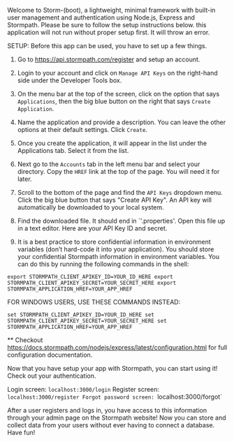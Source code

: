 Welcome to Storm-(boot), a lightweight, minimal framework with built-in user management and authentication using Node.js, Express and Stormpath. Please be sure to follow the setup instructions below. this application will not run without proper setup first. It will throw an error.

SETUP:
Before this app can be used, you have to set up a few things. 

1. Go to https://api.stormpath.com/register and setup an account.

2. Login to your account and click on `Manage API Keys` on the right-hand side under the Developer Tools box.

3. On the menu bar at the top of the screen, click on the option that says `Applications`, then the big blue button on the right that says `Create Application`.

4. Name the application and provide a description. You can leave the other options at their default settings. Click `Create`.

5. Once you create the application, it will appear in the list under the Applications tab. Select it from the list. 

6. Next go to the `Accounts` tab in the left menu bar and select your directory. Copy the `HREF` link at the top of the page. You will need it for later.

7. Scroll to the bottom of the page and find the `API Keys` dropdown menu. Click the big blue button that says "Create API Key". An API key will automatically be downloaded to your local system. 

8. Find the downloaded file. It should end in `'.properties'. Open this file up in a text editor. Here are your API Key ID and secret.

9. It is a best practice to store confidential information in environment variables (don’t hard-code it into your application). You should store your confidential Stormpath information in environment variables. You can do this by running the following commands in the shell:

 `export STORMPATH_CLIENT_APIKEY_ID=YOUR_ID_HERE
  export STORMPATH_CLIENT_APIKEY_SECRET=YOUR_SECRET_HERE
  export STORMPATH_APPLICATION_HREF=YOUR_APP_HREF`

FOR WINDOWS USERS, USE THESE COMMANDS INSTEAD: 

 `set STORMPATH_CLIENT_APIKEY_ID=YOUR_ID_HERE
  set STORMPATH_CLIENT_APIKEY_SECRET=YOUR_SECRET_HERE
  set STORMPATH_APPLICATION_HREF=YOUR_APP_HREF` 

  ** Checkout https://docs.stormpath.com/nodejs/express/latest/configuration.html for full configuration documentation.


Now that you have setup your app with Stormpath, you can start using it! Check out your authentication. 

Login screen: `localhost:3000/login`
Register screen: `localhost:3000/register
Forgot password screen: `localhost:3000/forgot`

After a user registers and logs in, you have access to this information through your admin page on the Stormpath website! Now you can store and collect data from your users without ever having to connect a database. Have fun!


